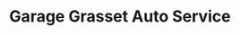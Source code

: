 ---
title: "Garage Grasset Auto Service"
url: /la-rochelle/garage-grasset-auto-service/
shop: Autowerkstatt
---